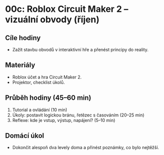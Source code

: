 # 00c: Roblox Circuit Maker 2 – vizuální obvody (říjen)

## Cíle hodiny
- Zažít stavbu obvodů v interaktivní hře a přenést principy do reality.

## Materiály
- Roblox účet a hra Circuit Maker 2.
- Projektor, checklist úkolů.

## Průběh hodiny (45–60 min)
1. Tutorial a ovládání (10 min)
2. Úkoly: postavit logickou bránu, řetězec s časováním (20–25 min)
3. Reflexe: kde je vstup, výstup, napájení? (5–10 min)

## Domácí úkol
- Dokončit alespoň dva levely doma a přinést poznámky, co bylo nejtěžší.


